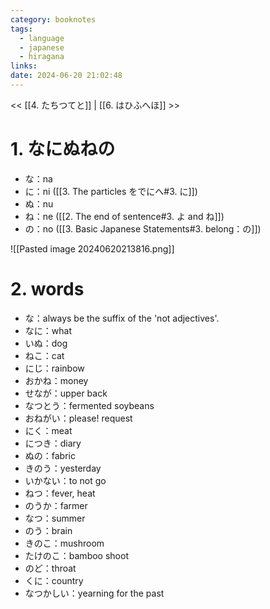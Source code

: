 ```yaml
---
category: booknotes
tags:
  - language
  - japanese
  - hiragana
links: 
date: 2024-06-20 21:02:48
---
```

<< [[4. たちつてと]] | [[6. はひふへほ]] >>

# 1. なにぬねの

- な：na
- に：ni ([[3. The particles をでにへ#3. に]])
- ぬ：nu
- ね：ne ([[2. The end of sentence#3. よ and ね]])
- の：no ([[3. Basic Japanese Statements#3. belong：の]])

![[Pasted image 20240620213816.png]]

# 2. words

- な：always be the suffix of the 'not adjectives'.
- なに：what
- いぬ：dog
- ねこ：cat
- にじ：rainbow
- おかね：money
- せなが：upper back
- なつとう：fermented soybeans
- おねがい：please! request
- にく：meat
- につき：diary
- ぬの：fabric
- きのう：yesterday
- いかない：to not go
- ねつ：fever, heat
- のうか：farmer
- なつ：summer
- のう：brain
- きのこ：mushroom
- たけのこ：bamboo shoot
- のど：throat
- くに：country
- なつかしい：yearning for the past